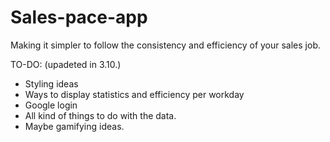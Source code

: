 # Sales-pace-app
Making it simpler to follow the consistency and efficiency of your sales job.

TO-DO: (upadeted in 3.10.)

- Styling ideas
- Ways to display statistics and efficiency per workday
- Google login
- All kind of things to do with the data.
- Maybe gamifying ideas.
